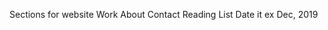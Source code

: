 Sections for website
    Work
    About
    Contact
    Reading List
        Date it ex Dec, 2019

            

